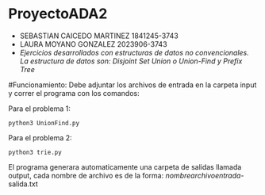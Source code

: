 # ProyectoADA2
- SEBASTIAN CAICEDO MARTINEZ  1841245-3743
- LAURA MOYANO GONZALEZ 2023906-3743
- *Ejercicios desarrollados con estructuras de datos no convencionales. La estructura de datos son: Disjoint Set Union o Union-Find y Prefix Tree*

#Funcionamiento:
Debe adjuntar los archivos de entrada en la carpeta input y correr el programa con los comandos:

Para el problema 1:
```
python3 UnionFind.py
```
Para el problema 2:
```
python3 trie.py
```

El programa generara automaticamente una carpeta de salidas llamada output, cada nombre de archivo es de la forma: *nombrearchivoentrada*-salida.txt

